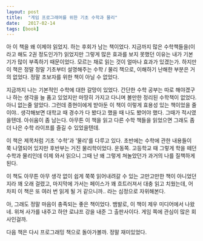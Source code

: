```yaml
---
layout: post
title:  "게임 프로그래머를 위한 기초 수학과 물리"
date:   2017-02-14
tags: [book]
---
```


아 이 책을 왜 이제야 읽었지. 하는 후회가 남는 책이었다. 지금까지 많은 수학책들을(이라고 해도 2권 정도인가?) 읽었지만 그렇게 많은 효과를 보지 못했던 이유는 내가 기본기가 많이 부족하기 때문이었다. 모르는 채로 읽는 것이 얼마나 효과가 있겠는가. 하지만 이 책은 정말 정말 기초부터 설명해주는 수학 / 물리 책으로, 이해하기 난해한 부분은 거의 없었다. 정말 초보자를 위한 책이 아닐 수 없었다. 

  지금까지 나는 기본적인 수학에 대한 갈망이 있었다. 간단한 수학 공부는 따로 해야겠구나 하는 생각을 늘 품고 있었지만 마땅히 가지고 다니며 볼만한 정리된 수학책이 없었다. 아니 없는줄 알았다. 그런데 종현이에게 받아둔 이 책이 이렇게 효용성 있는 책이었을 줄이야.. 생각해보면 대학교 때 경수가 다 봤다고 했을 때 나도 봤어야 했다. 그때가 적시였을텐데. 아쉬움이 좀 남는다. 아무튼 이 책을 읽고 다른 수학 책들을 읽었으면 그래도 좀 더 나은 수학 라이프를 즐길 수 있었을텐데. 

  이 책은 제목처럼 기초 '수학'과 '물리'를 다루고 있다. 초반에는 수학에 관한 내용들이 쭉 나열되어 있지만 후반부는 거진 물리학이었다. 운동쪽. 고등학교 때 그렇게 학을 떼던 수학과 물리인데 이제 와서 읽으니 그때 난 왜 그렇게 쳐놀았던가 과거의 나를 질책하게 된다. 

  이 책도 아무튼 아무 생각 없이 쉽게 쭉쭉 읽어내려갈 수 있는 고만고만한 책이 아니었던지라 꽤 오래 걸렸고, 마지막에 가서는 페이스가 꽤 흐트러져서 대충 읽고 치웠는데, 어차피 이 책은 또 여러 번 읽게 될 거 같으니까.. 라는 심정으로 자위해본다. 

  아, 그래도 정말 마음이 충족되는 좋은 책이었다. 뱀발로, 이 책이 제우 미디어에서 나왔네. 위쳐 사가를 내주고 하얀 로냐프 강을 내준 그 출판사이다. 게임 쪽에 관심이 많은 회사인걸까. 

  다음 책은 다시 프로그래밍 책으로 돌아가볼까. 정말 재미있었다.